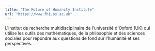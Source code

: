```yaml
---
title: "The Future of Humanity Institute"
url: "https://www.fhi.ox.ac.uk"
---
```


L'institut de recherche multidisciplinaire de l'université d'Oxford (UK) qui utilise les outils des mathématiques, de la philosophie et des sciences sociales pour répondre aux questions de fond sur l'humanité et ses perspectives.
